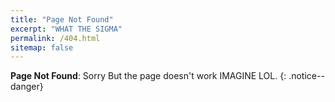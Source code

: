 ```yaml
---
title: "Page Not Found"
excerpt: "WHAT THE SIGMA"
permalink: /404.html
sitemap: false
---
```


**Page Not Found**: Sorry But the page doesn't work IMAGINE LOL.
{: .notice--danger}
